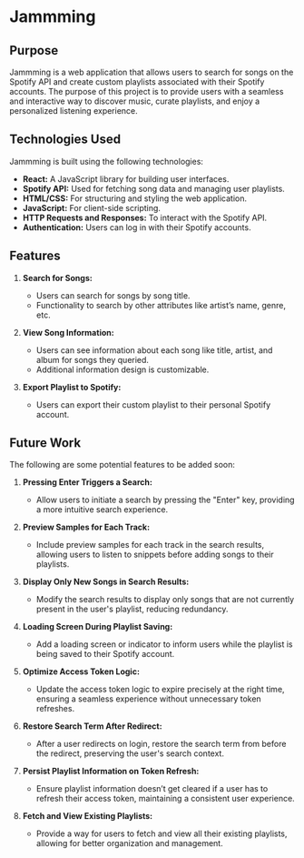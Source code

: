 # Jammming

## Purpose
Jammming is a web application that allows users to search for songs on the Spotify API and create custom playlists associated with their Spotify accounts. The purpose of this project is to provide users with a seamless and interactive way to discover music, curate playlists, and enjoy a personalized listening experience.

## Technologies Used
Jammming is built using the following technologies:

- **React:** A JavaScript library for building user interfaces.
- **Spotify API:** Used for fetching song data and managing user playlists.
- **HTML/CSS:** For structuring and styling the web application.
- **JavaScript:** For client-side scripting.
- **HTTP Requests and Responses:** To interact with the Spotify API.
- **Authentication:** Users can log in with their Spotify accounts.

## Features
1. **Search for Songs:**
   - Users can search for songs by song title.
   - Functionality to search by other attributes like artist’s name, genre, etc.

2. **View Song Information:**
   - Users can see information about each song like title, artist, and album for songs they queried.
   - Additional information design is customizable.

3. **Export Playlist to Spotify:**
   - Users can export their custom playlist to their personal Spotify account.

## Future Work
The following are some potential features to be added soon:

1. **Pressing Enter Triggers a Search:**
   - Allow users to initiate a search by pressing the "Enter" key, providing a more intuitive search experience.

2. **Preview Samples for Each Track:**
   - Include preview samples for each track in the search results, allowing users to listen to snippets before adding songs to their playlists.

3. **Display Only New Songs in Search Results:**
   - Modify the search results to display only songs that are not currently present in the user's playlist, reducing redundancy.

4. **Loading Screen During Playlist Saving:**
   - Add a loading screen or indicator to inform users while the playlist is being saved to their Spotify account.

5. **Optimize Access Token Logic:**
   - Update the access token logic to expire precisely at the right time, ensuring a seamless experience without unnecessary token refreshes.

6. **Restore Search Term After Redirect:**
   - After a user redirects on login, restore the search term from before the redirect, preserving the user's search context.

7. **Persist Playlist Information on Token Refresh:**
   - Ensure playlist information doesn’t get cleared if a user has to refresh their access token, maintaining a consistent user experience.

8. **Fetch and View Existing Playlists:**
   - Provide a way for users to fetch and view all their existing playlists, allowing for better organization and management.
